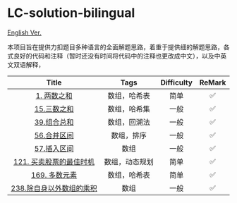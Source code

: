 # LC-solution-bilingual

[English Ver.](/README.md)

本项目旨在提供力扣题目多种语言的全面解题思路，着重于提供细的解题思路，各式良好的代码和注释（暂时还没有时间将代码中的注释也更改成中文），以及中英文双语解释，

|                                      Title                                      |      Tags      | Difficulty | ReMark |
| :-----------------------------------------------------------------------------: | :------------: | :--------: | :----: |
|                   [1. 两数之和](/Solution_CN/0001_Two_Sum_CN.md)                   |  数组，哈希表  |    简单    |   ✅   |
|                    [15.三数之和](/Solution_CN/0015_3Sum_CN.md)                    |  数组，哈希集  |    一般    |   ✅   |
|               [39.组合总和](/Solution_CN/0039_Combination_Sum_CN.md)               |  数组，回溯法  |    一般    |   ✅   |
|               [56.合并区间](/Solution_CN/0056_Merge_Intervals_CN.md)               |   数组，排序   |    一般    |   ✅   |
|               [57.插入区间](/Solution_CN/0057_Insert_Interva_CN.md)               |      数组      |    一般    |   ✅   |
| [121. 买卖股票的最佳时机](/Solution_CN/0121_Best_Time_to_Buy_and_Sell_Stock_CN.md) | 数组，动态规划 |    简单    |   ✅   |
|             [169. 多数元素](/Solution_CN/0169_Majority_Element_CN.md)             |  数组，哈希表  |    简单    |   ✅   |
|  [238.除自身以外数组的乘积](/Solution_CN/0238_Product_of_Array_Except_Self_CN.md)  |      数组      |    一般    |   ✅   |
